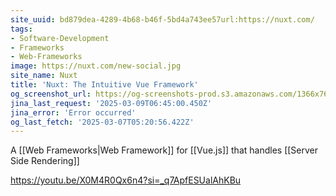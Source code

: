 ```yaml
---
site_uuid: bd879dea-4289-4b68-b46f-5bd4a743ee57url:https://nuxt.com/
tags:
- Software-Development
- Frameworks
- Web-Frameworks
image: https://nuxt.com/new-social.jpg
site_name: Nuxt
title: 'Nuxt: The Intuitive Vue Framework'
og_screenshot_url: https://og-screenshots-prod.s3.amazonaws.com/1366x768/80/false/1c4176bac409bfcdb80feed7ff08a546d90fa56493b5cd7242d26a4e12c077f5.jpeg
jina_last_request: '2025-03-09T06:45:00.450Z'
jina_error: 'Error occurred'
og_last_fetch: '2025-03-07T05:20:56.422Z'
---
```




A [[Web Frameworks|Web Framework]] for [[Vue.js]] that handles [[Server Side Rendering]]

https://youtu.be/X0M4R0Qx6n4?si=_q7ApfESUalAhKBu